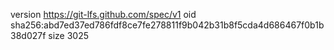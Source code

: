 version https://git-lfs.github.com/spec/v1
oid sha256:abd7ed37ed786fdf8ce7fe278811f9b042b31b8f5cda4d686467f0b1b38d027f
size 3025
